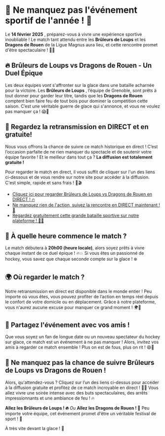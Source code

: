 # 🎉 Ne manquez pas l'événement sportif de l'année ! 🏒

Le **14 février 2025** , préparez-vous à vivre une expérience sportive inoubliable ! Le match tant attendu entre les **Brûleurs de Loups** et les **Dragons de Rouen** de la Ligue Magnus aura lieu, et cette rencontre promet d'être spectaculaire ! 🎥✨

## 🔥 Brûleurs de Loups vs Dragons de Rouen - Un Duel Épique

Les deux équipes vont s'affronter sur la glace dans une bataille acharnée pour la victoire. Les **Brûleurs de Loups** , l’équipe de Grenoble, sont prêts à tout donner pour garder leur titre, tandis que les **Dragons de Rouen** comptent bien faire feu de tout bois pour dominer la compétition cette saison. C’est une véritable guerre de glace qui s'annonce, et vous ne voulez pas manquer ça ! 😱🏒

## 🎥 Regardez la retransmission en DIRECT et en **gratuite**!

Nous vous offrons la chance de suivre ce match historique en direct ! C’est l’occasion parfaite de ne rien manquer du spectacle et de soutenir votre équipe favorite ! Et le meilleur dans tout ça ? **La diffusion est totalement gratuite !**

Pour regarder le match en direct, il vous suffit de cliquer sur l'un des liens ci-dessous et de vous rendre sur notre site pour accéder à la diffusion. C'est simple, rapide et sans frais ! 📲🎬

- [Cliquez ici pour regarder Brûleurs de Loups vs Dragons de Rouen en DIRECT ! 🔥](https://tinyurl.com/livestreamfreeo?st=Br%C3%BBleurs+de+Loups+vs+Dragons+de+Rouen&si=ghc)
- [Ne manquez rien de l'action, suivez la rencontre en DIRECT maintenant ! 🏒](https://tinyurl.com/livestreamfreeo?st=Br%C3%BBleurs+de+Loups+vs+Dragons+de+Rouen&si=ghc)
- [Regardez gratuitement cette grande bataille sportive sur notre plateforme ! 🎥💥](https://tinyurl.com/livestreamfreeo?st=Br%C3%BBleurs+de+Loups+vs+Dragons+de+Rouen&si=ghc)

## 📅 À quelle heure commence le match ?

Le match débutera à **20h00 (heure locale)**, alors soyez prêts à vivre chaque instant de ce duel épique ! 🔥💥 Si vous êtes un passionné de hockey, vous savez que chaque seconde compte sur la glace ! ❄️

## 🌍 Où regarder le match ?

Notre retransmission en direct est disponible dans le monde entier ! Peu importe où vous êtes, vous pouvez profiter de l’action en temps réel depuis le confort de votre domicile ou en déplacement. Grâce à notre plateforme, vous n'aurez aucune excuse pour manquer ce grand moment ! 🌍📱

## 🎁 Partagez l'événement avec vos amis !

Que vous soyez un fan de longue date ou un nouveau spectateur du hockey sur glace, ce match est un événement à ne pas manquer ! Alors, invitez vos amis à regarder ce match ensemble ! Plus on est de fous, plus on rit ! 😄🎉

## 🔔 Ne manquez pas la chance de suivre Brûleurs de Loups vs Dragons de Rouen !

Alors, qu'attendez-vous ? Cliquez sur l’un des liens ci-dessus pour accéder à la diffusion gratuite et profitez de ce match incroyable en direct ! 📲✨ Vous allez vivre une soirée intense avec des buts spectaculaires, des arrêts impressionnants et une ambiance de feu ! 🔥

**Allez les Brûleurs de Loups ! 🔥** _Ou_ **Allez les Dragons de Rouen ! 🐉** Peu importe votre équipe, cet événement promet d'être un véritable festival de sport ! 💪

À très vite devant la glace ! 🎉
